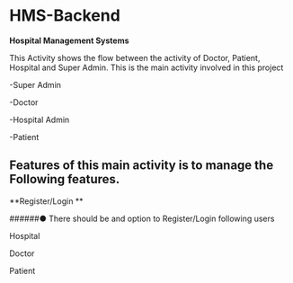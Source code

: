 # HMS-Backend
**Hospital Management Systems**

This Activity shows the flow between the activity of Doctor, Patient, Hospital and Super Admin. This is the main activity involved in this project  

-Super Admin

-Doctor 

-Hospital Admin 

-Patient  
## Features of this main activity is to manage the Following features.
**Register/Login **

######● There should be and option to Register/Login following users  

Hospital  

Doctor  

Patient  
